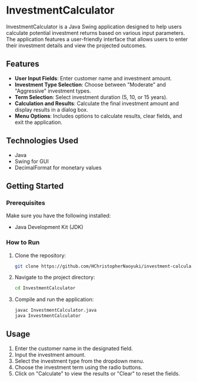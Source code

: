 # InvestmentCalculator

InvestmentCalculator is a Java Swing application designed to help users calculate potential investment returns based on various input parameters. The application features a user-friendly interface that allows users to enter their investment details and view the projected outcomes.

## Features

- **User Input Fields**: Enter customer name and investment amount.
- **Investment Type Selection**: Choose between "Moderate" and "Aggressive" investment types.
- **Term Selection**: Select investment duration (5, 10, or 15 years).
- **Calculation and Results**: Calculate the final investment amount and display results in a dialog box.
- **Menu Options**: Includes options to calculate results, clear fields, and exit the application.

## Technologies Used

- Java
- Swing for GUI
- DecimalFormat for monetary values

## Getting Started

### Prerequisites

Make sure you have the following installed:

- Java Development Kit (JDK)

### How to Run

1. Clone the repository:
   ```bash
   git clone https://github.com/HChristopherNaoyuki/investment-calculator-java.git
   ```

2. Navigate to the project directory:
   ```bash
   cd InvestmentCalculator
   ```

3. Compile and run the application:
   ```bash
   javac InvestmentCalculator.java
   java InvestmentCalculator
   ```

## Usage

1. Enter the customer name in the designated field.
2. Input the investment amount.
3. Select the investment type from the dropdown menu.
4. Choose the investment term using the radio buttons.
5. Click on "Calculate" to view the results or "Clear" to reset the fields.
